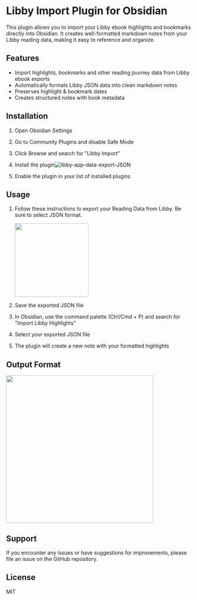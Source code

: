 # Libby Import Plugin for Obsidian

This plugin allows you to import your Libby ebook highlights and bookmarks directly into Obsidian. It creates well-formatted markdown notes from your Libby reading data, making it easy to reference and organize.

## Features

- Import highlights, bookmarks and other reading journey data from Libby ebook exports
- Automatically formats Libby JSON data into clean markdown notes
- Preserves highlight & bookmark dates
- Creates structured notes with book metadata

## Installation

1. Open Obsidian Settings
2. Go to Community Plugins and disable Safe Mode
3. Click Browse and search for "Libby Import"
4. Install the plugin![libby-app-data-export-JSON]()

5. Enable the plugin in your list of installed plugins

## Usage

1. Follow these instructions to export your Reading Data from Libby. Be sure to select JSON format.

   <img src="https://github.com/user-attachments/assets/955b33ae-89a9-4d4e-ae1f-78941d2267e2" width="200">

3. Save the exported JSON file
4. In Obsidian, use the command palette (Ctrl/Cmd + P) and search for "Import Libby Highlights"
5. Select your exported JSON file
6. The plugin will create a new note with your formatted highlights

## Output Format

<img src="https://github.com/user-attachments/assets/9b3bd91b-eabe-4c11-bd21-5c68451062c7" width="400">


## Support

If you encounter any issues or have suggestions for improvements, please file an issue on the GitHub repository.

## License

MIT
